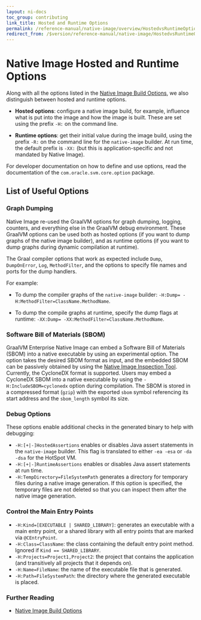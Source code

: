 ```yaml
---
layout: ni-docs
toc_group: contributing
link_title: Hosted and Runtime Options
permalink: /reference-manual/native-image/overview/HostedvsRuntimeOptions/
redirect_from: /$version/reference-manual/native-image/HostedvsRuntimeOptions/
---
```


# Native Image Hosted and Runtime Options

Along with all the options listed in the [Native Image Build Options](BuildOptions.md), we also distinguish between hosted and runtime options.

* **Hosted options**: configure a native image build, for example, influence what is put into the image and how the image is built. These are set using the prefix `-H:` on the command line.

* **Runtime options**: get their initial value during the image build, using the prefix `-R:` on the command line for the `native-image` builder. At run time, the default prefix is `-XX:` (but this is application-specific and not mandated by Native Image).

For developer documentation on how to define and use options, read the documentation of the `com.oracle.svm.core.option` package.

## List of Useful Options

### Graph Dumping
Native Image re-used the GraalVM options for graph dumping, logging, counters, and everything else in the GraalVM debug environment.
These GraalVM options can be used both as hosted options (if you want to dump graphs of the native image builder), and as runtime options (if you want to dump graphs during dynamic compilation at runtime).

The Graal compiler options that work as expected include `Dump`, `DumpOnError`, `Log`, `MethodFilter`, and the options to specify file names and ports for the dump handlers.

For example:
* To dump the compiler graphs of the `native-image` builder: `-H:Dump= -H:MethodFilter=ClassName.MethodName`.

* To dump the compile graphs at runtime, specify the dump flags at runtime: `-XX:Dump= -XX:MethodFilter=ClassName.MethodName`.

### Software Bill of Materials (SBOM)

GraalVM Enterprise Native Image can embed a Software Bill of Materials (SBOM) into a native executable by using an experimental option.
The option takes the desired SBOM format as input, and the embedded SBOM can be passively obtained by using the [Native Image Inspection Tool](InspectTool.md).
Currently, the CycloneDX format is supported. Users may embed a CycloneDX SBOM into a native executable by using the `-H:IncludeSBOM=cyclonedx` option during compilation.
The SBOM is stored in a compressed format (`gzip`) with the exported `sbom` symbol referencing its start address and the `sbom_length` symbol its size.

### Debug Options

These options enable additional checks in the generated binary to help with debugging:

* `-H:[+|-]HostedAssertions`
  enables or disables Java assert statements in the `native-image` builder.
This flag is translated to either `-ea -esa` or `-da -dsa` for the HotSpot VM.
* `-H:[+|-]RuntimeAssertions`
  enables or disables Java assert statements at run time.
* `-H:TempDirectory=FileSystemPath`
  generates a directory for temporary files during a native image generation.
If this option is specified, the temporary files are not deleted so that you can inspect them after the native image generation.

### Control the Main Entry Points

* `-H:Kind=[EXECUTABLE | SHARED_LIBRARY]`:
  generates an executable with a main entry point, or a shared library with all entry points that are marked via `@CEntryPoint`.
* `-H:Class=ClassName`:
  the class containing the default entry point method.
Ignored if `Kind == SHARED_LIBRARY`.
* `-H:Projects=Project1,Project2`:
  the project that contains the application (and transitively all projects that it depends on).
* `-H:Name=FileName`:
  the name of the executable file that is generated.
* `-H:Path=FileSystemPath`:
  the directory where the generated executable is placed.

### Further Reading

* [Native Image Build Options](BuildOptions.md)
